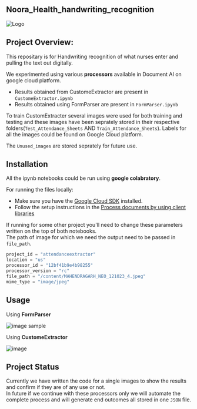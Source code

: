 
## Noora_Health_handwriting_recognition
![Logo](https://i.postimg.cc/VNLcvBfn/iitkconsult-cover-1.jpg)

 
## Project Overview:

This repositary is for Handwriting recognition of what nurses enter and pulling the text out digitally.

We experimented using various **processors** available in Document AI on google cloud platform. 

- Results obtained from CustomeExtractor are present in ```CustomeExtractor.ipynb```  
- Results obtained using FormParser are present in ```FormParser.ipynb```

To train CustomExtracter several images were used for both training and testing and these images have been seprately stored in their respective folders(```Test_Attendance_Sheets``` AND ```Train_Attendance_Sheets```).  Labels for all the images could be found on Google Cloud platform. 

The ```Unused_images``` are stored seprately for future use. 

## Installation

All the ipynb notebooks could be run using **google colabratory**.  

For running the files locally:  
* Make sure you have the [Google Cloud SDK](https://cloud.google.com/sdk/?hl=en_US&_ga=2.96937945.-752482749.1702469365&_gac=1.3460740.1703278465.EAIaIQobChMIl7mj0_ajgwMVZI9LBR2ypQLIEAAYASAAEgLuc_D_BwE) installed.  
* Follow the setup instructions in the [Process documents by using client libraries](https://cloud.google.com/document-ai/docs/process-documents-client-libraries?_ga=2.96937945.-752482749.1702469365&_gac=1.3460740.1703278465.EAIaIQobChMIl7mj0_ajgwMVZI9LBR2ypQLIEAAYASAAEgLuc_D_BwE) 

 

If running for some other project you'll need to change these parameters written on the top of both notebooks.   
The path of image for which we need the output need to be passed in ```file_path```.

```python
project_id = "attendanceextractor"
location = "us"
processor_id = "12bf41b9e4b98255"
processor_version = "rc"
file_path = "/content/MAHENDRAGARH_NEO_121023_4.jpeg"
mime_type = "image/jpeg"
```

## Usage 
Using **FormParser**

![image sample](https://i.postimg.cc/T3G4RVfx/sample.jpg)

Using **CustomeExtractor**

![image](https://i.postimg.cc/pXvZ8P7Y/Screenshot-from-2023-12-29-14-43-32.png)


## Project Status

Currently we have written the code for a single images to show the results and confirm if they are of any use or not.  
In future if we continue with these processors only we will automate the complete process and will generate end outcomes all stored in one ```JSON``` file.
